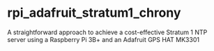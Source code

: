# rpi_adafruit_stratum1_chrony
A straightforward approach to achieve a cost-effective Stratum 1 NTP server using a Raspberry Pi 3B+ and an Adafruit GPS HAT MK3301
